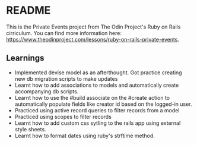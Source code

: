 # README
This is the Private Events project from The Odin Project's Ruby on Rails cirriculum. You can find more information here: https://www.theodinproject.com/lessons/ruby-on-rails-private-events.

## Learnings
- Implemented devise model as an afterthought. Got practice creating new db migration scripts to make updates
- Learnt how to add associations to models and automatically create accompanying db scripts.
- Learnt how to use the #build associate on the #create action to automatically populate fields like creator id based on the logged-in user.
- Practiced using active record queries to filter records from a model
- Practiced using scopes to filter records
- Learnt how to add custom css sytling to the rails app using external style sheets.
- Learnt how to format dates using ruby's strftime method.